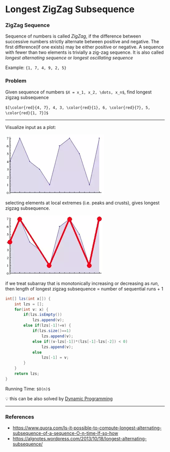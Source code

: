 # Longest ZigZag Subsequence

### ZigZag Sequence

Sequence of numbers is called *ZigZag*, if the difference between successive numbers
strictly alternate between positive and negative. The first difference(if one exists)
may be either positive or negative. A sequence with fewer than two elements is trivially
a zig-zag sequence. It is also called *longest alternating sequence* or *longest oscillating
sequence*

Example: `{1, 7, 4, 9, 2, 5}`

### Problem

Given sequence of numbers `$X = x_1, x_2, \dots, x_n$`, find longest zigzag subsequence

`$[\color{red}{4, 7}, 4, 3, \color{red}{1}, 6, \color{red}{7}, 5, \color{red}{1, 7}]$`

---

Visualize input as a plot:

![lzs_plot.png](files/lzs_plot.png)

selecting elements at local extremes (i.e. peaks and crusts), gives longest zigzag subsequence.

![lzs_peaks.png](files/lzs_peaks.png)

if we treat subarray that is monotonically increasing or decreasing as *run*,  
then length of longest zigzag subsequence = number of sequential runs + 1

```java
int[] lzs(int x[]) {
    int lzs = [];
    for(int v: x) {
        if(lzs.isEmpty())
            lzs.append(v);
        else if(lzs[-1]!=v) {
            if(lzs.size()==1)
                lzs.append(v);
            else if((v-lzs[-1])*(lzs[-1]-lzs[-2]) < 0)
                lzs.append(v);
            else
                lzs[-1] = v;
        }
    }
    return lzs;
}
```

Running Time: `$O(n)$`

:bulb: this can be also solved by [Dynamic Programming](../dynamic_programming/lzs.md)

---

### References

* <https://www.quora.com/Is-it-possible-to-compute-longest-alternating-subsequence-of-a-sequence-O-n-time-If-so-how>
* <https://algnotes.wordpress.com/2013/10/18/longest-alternating-subsequence/>
